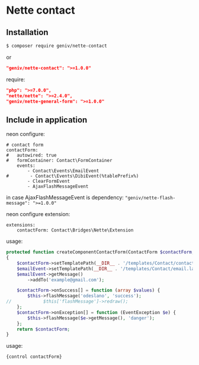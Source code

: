 Nette contact
=============

Installation
------------
```sh
$ composer require geniv/nette-contact
```
or
```json
"geniv/nette-contact": ">=1.0.0"
```

require:
```json
"php": ">=7.0.0",
"nette/nette": ">=2.4.0",
"geniv/nette-general-form": ">=1.0.0"
```

Include in application
----------------------
neon configure:
```neon
# contact form
contactForm:
#   autowired: true
#   formContainer: Contact\FormContainer
    events:
        - Contact\Events\EmailEvent
#        - Contact\Events\DibiEvent(%tablePrefix%)
        - ClearFormEvent
        - AjaxFlashMessageEvent
```
in case AjaxFlashMessageEvent is dependency: `"geniv/nette-flash-message": ">=1.0.0"`

neon configure extension:
```neon
extensions:
    contactForm: Contact\Bridges\Nette\Extension
```

usage:
```php
protected function createComponentContactForm(ContactForm $contactForm, EmailEvent $emailEvent): ContactForm
{
    $contactForm->setTemplatePath(__DIR__ . '/templates/Contact/contactForm.latte');
    $emailEvent->setTemplatePath(__DIR__ . '/templates/Contact/email.latte');
    $emailEvent->getMessage()
        ->addTo('example@gmail.com');

    $contactForm->onSuccess[] = function (array $values) {
        $this->flashMessage('odeslano', 'success');
//            $this['flashMessage']->redraw();
    };
    $contactForm->onException[] = function (EventException $e) {
        $this->flashMessage($e->getMessage(), 'danger');
    };
    return $contactForm;
}
```

usage:
```latte
{control contactForm}
```
